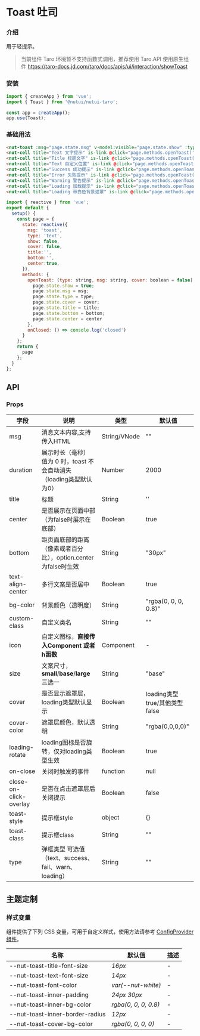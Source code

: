 # Toast 吐司

### 介绍

用于轻提示。

>当前组件 Taro 环境暂不支持函数式调用，推荐使用 Taro.API 使用原生组件 https://taro-docs.jd.com/taro/docs/apis/ui/interaction/showToast


### 安装

``` javascript
import { createApp } from 'vue';
import { Toast } from '@nutui/nutui-taro';

const app = createApp();
app.use(Toast);
```


### 基础用法

``` html
<nut-toast :msg="page.state.msg" v-model:visible="page.state.show" :type="page.state.type" @closed="page.methods.onClosed" :cover="page.state.cover" />
<nut-cell title="Text 文字提示" is-link @click="page.methods.openToast('text','网络失败，请稍后再试~')"></nut-cell>
<nut-cell title="Title 标题文字" is-link @click="page.methods.openToast('text', '网络失败，请稍后再试~',false,'标题文字')" ></nut-cell>
<nut-cell title="Text 自定义位置" is-link @click="page.methods.openToast('text', '自定义位置',false,'','20%',false)"></nut-cell>
<nut-cell title="Success 成功提示" is-link @click="page.methods.openToast('success','成功提示')"></nut-cell>
<nut-cell title="Error 失败提示" is-link @click="page.methods.openToast('fail','失败提示')"></nut-cell>
<nut-cell title="Warning 警告提示" is-link @click="page.methods.openToast('warn','警告提示')"></nut-cell>
<nut-cell title="Loading 加载提示" is-link @click="page.methods.openToast('loading','加载中')"></nut-cell>
<nut-cell title="Loading 带白色背景遮罩" is-link @click="page.methods.openToast('loading','加载中',true)"></nut-cell>
```
``` javascript
import { reactive } from 'vue';
export default {
  setup() {
    const page = {
      state: reactive({
        msg: 'toast',
        type: 'text',
        show: false,
        cover: false,
        title:'',
        bottom:'',
        center:true,
      }),
      methods: {
        openToast: (type: string, msg: string, cover: boolean = false) => {
          page.state.show = true;
          page.state.msg = msg;
          page.state.type = type;
          page.state.cover = cover;
          page.state.title = title;
          page.state.bottom = bottom;
          page.state.center = center
        },
        onClosed: () => console.log('closed')
      }
    };
    return {
      page
    };
  }
};
```
## API
### Props

| 字段                   | 说明                                                                    | 类型         | 默认值                        |
|------------------------|-------------------------------------------------------------------------|--------------|-------------------------------|
| msg                    | 消息文本内容,支持传入HTML                                               | String/VNode | ""                            |
| duration               | 展示时长（毫秒）<br>值为 0 时，toast 不会自动消失（loading类型默认为0） | Number       | 2000                          |
| title                  | 标题                                                                    | String       | ''                            |
| center                 | 是否展示在页面中部（为false时展示在底部）                               | Boolean      | true                          |
| bottom                 | 距页面底部的距离（像素或者百分比），option.center为false时生效          | String       | "30px"                        |
| text-align-center      | 多行文案是否居中                                                        | Boolean      | true                          |
| bg-color               | 背景颜色（透明度）                                                      | String       | "rgba(0, 0, 0, 0.8)"          |
| custom-class           | 自定义类名                                                              | String       | ""                            |
| icon                   | 自定义图标，**直接传入Component 或者 h函数**                            | Component    | -                             |
| size                   | 文案尺寸，**small**/**base**/**large**三选一                            | String       | "base"                        |
| cover                  | 是否显示遮罩层，loading类型默认显示                                     | Boolean      | loading类型true/其他类型false |
| cover-color            | 遮罩层颜色，默认透明                                                    | String       | "rgba(0,0,0,0)"               |
| loading-rotate         | loading图标是否旋转，仅对loading类型生效                                | Boolean      | true                          |
| on-close               | 关闭时触发的事件                                                        | function     | null                          |
| close-on-click-overlay | 是否在点击遮罩层后关闭提示                                              | Boolean      | false                         |
| toast-style            | 提示框style                                                             | object       | {}                            |
| toast-class            | 提示框class                                                             | String       | ""                            |
| type                   | 弹框类型 可选值（text、success、fail、warn、loading）                   | String       | ""                            |

## 主题定制

### 样式变量

组件提供了下列 CSS 变量，可用于自定义样式，使用方法请参考 [ConfigProvider 组件](#/zh-CN/config-provider)。

| 名称                                    | 默认值                     | 描述 |
| --------------------------------------- | -------------------------- | ---- |
| --nut-toast-title-font-size| _16px_  | -  |
| --nut-toast-text-font-size| _14px_  | -  |
| --nut-toast-font-color| _var(--nut-white)_  | -  |
| --nut-toast-inner-padding| _24px 30px_  | -  |
| --nut-toast-inner-bg-color| _rgba(0, 0, 0, 0.8)_  | -  |
| --nut-toast-inner-border-radius| _12px_  | -  |
| --nut-toast-cover-bg-color| _rgba(0, 0, 0, 0)_  | -  |

